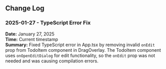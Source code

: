 ## Change Log

### 2025-01-27 - TypeScript Error Fix
**Date:** January 27, 2025  
**Time:** Current timestamp  
**Summary:** Fixed TypeScript error in App.tsx by removing invalid `onEdit` prop from TodoItem component in DragOverlay. The TodoItem component uses `onOpenEditDialog` for edit functionality, so the `onEdit` prop was not needed and was causing compilation errors.